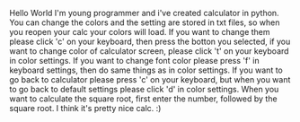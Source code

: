 Hello World
I'm young programmer and i've created calculator in python. You can change the colors and the setting are stored in txt files, so when you reopen your calc your colors will load. If you want to change them please click 'c' on your keyboard, then press the botton you selected, if you want to change color of calculator screen, please click 't' on your keyboard in color settings. If you want to change font color please press 'f' in keyboard settings, then do same things as in color settings. If you want to go back to calculator please press 'c' on your keyboard, but when you want to go back to default settings please click 'd' in color settings. When you want to calculate the square root, first enter the number, followed by the square root. I think it's pretty nice calc. :)
